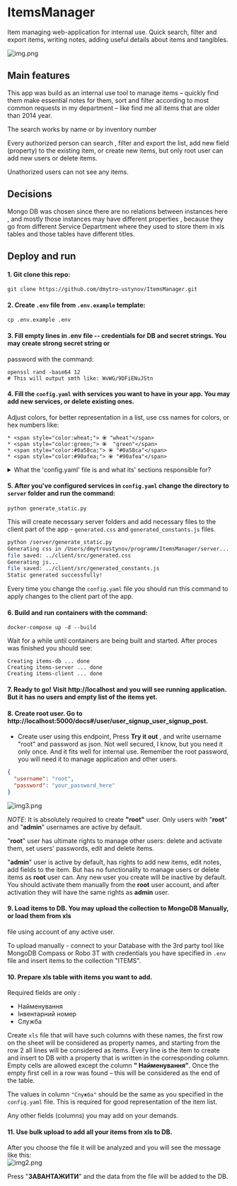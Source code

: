 # ItemsManager

Item managing web-application for internal use. Quick search, filter and export items, writing notes, adding useful
details about items and tangibles.

![img.png](images/img.png)

## Main features

This app was build as an internal use tool to manage items – quickly find them make essential notes for them, sort and
filter according to most common requests in my department – like find me all items that are older than 2014 year.

The search works by name or by inventory number

Every authorized person can search , filter and export the list, add new field (property) to the existing item, or
create new items, but only root user can add new users or delete items.

Unathorized users can not see any items.

## Decisions

Mongo DB was chosen since there are no relations between instances here , and mostly those instances may have different
properties , because they go from different Service Department where they used to store them in xls tables and those
tables have different titles.

## Deploy and run

#### 1. Git clone this repo:

```git clone https://github.com/dmytro-ustynov/ItemsManager.git```

#### 2. Create `.env` file from `.env.example` template:

```cp .env.example .env```

#### 3. Fill empty lines in .env file -- credentials for DB and secret strings. You may create strong secret string or
   password with the command:

```
openssl rand -base64 12 
# This will output smth like: WvWG/9DFiENuJStn 
```

#### 4. Fill the `config.yaml` with services you want to have in your app. You may add new services, or delete existing ones.
   Adjust colors, for better representation in a list, use css names for colors, or hex numbers like:

    * <span style="color:wheat;"> ⦿ "wheat"</span>
    * <span style="color:green;"> ⦿  "green"</span>
    * <span style="color:#0a58ca;"> ⦿ "#0a58ca"</span>
    * <span style="color:#90afea;"> ⦿ "#90afea"</span>

  <details>
  <summary>What the 'config.yaml' file is and what its' sections responsible for?</summary>
  
#### Section services

This section describes how list of the items will look like. It specifies services that you have in your organization. You may add new services or delete(rename) existing in the config.yaml file. The services are used to categorize items in the list. The color of the service is used to represent the service in the list. You may use css color names or hex numbers.

![img5.png](images/img5.png)

#### Section categories

This section describes how filters will look like. It specifies categories that you may use to filter items in the list. You may add new categories or delete(rename) existing in the config.yaml file. If you want filters work properly, the items in DB should have 'category' attribute. The value of the 'category' should be the same as keys in the 'categories' section of the config.yaml file. While the values will be the titles of the checkboxes.

![img4.png](images/img4.png)

The category field in DB may be the comma separated list. In this case the element will be displayed in several categories

Example:

```json
"category": "СЕДО, computers"
```
</details>

#### 5.  After you've configured services in `config.yaml` change the directory to `server` folder and run the command:

`python generate_static.py`

This will create necessary server folders and add necessary files to the client part of the app - `generated.css` and `generated_constants.js` files.
```bash
python /server/generate_static.py 
Generating css in /Users/dmytroustynov/programm/ItemsManager/server...
file saved: ../client/src/generated.css
Generating js... 
file saved: ../client/src/generated_constants.js
Static generated successfully!  
```
Every time you change the `config.yaml` file you should run this command to apply changes to the client part of the app.

#### 6. Build and run containers with the command:

`docker-compose up -d --build`

Wait for a while until containers are being built and started.
After proces was finished you should see:

```
Creating items-db ... done
Creating items-server ... done
Creating items-client ... done
```

#### 7. Ready to go! Visit http://localhost and you will see running application. But it has no users and empty list of the items yet.


#### 8. Create root user. Go to http://localhost:5000/docs#/user/user_signup_user_signup_post.

- Create user using this endpoint, Press **Try it out** ,  and write username "root" and password as json. Not well secured, I
  know, but you need it only once. And it fits well for internal use. Remember the root password, you will need it to manage application and other users.

```json
{
  "username": "root",
  "password": "your_password_here"
}
 ```

![img3.png](images/img3.png)

_NOTE_:  It is absolutely required to create **"root"** user. Only users with "**root**" and "**admin**"  usernames are active by default. 

"**root**" user has ultimate rights to manage other users: delete and activate them, set users' passwords, edit and delete items. 

"**admin**" user is active by default, has rights to add new items, edit notes, add fields to the item. But has no functionality to manage users or delete items as **root** user can. Any new user you create will be inactive by default. You should activate them manually from the **root** user account, and after activation they will have the same rights as **admin** user.


####  9. Load items to DB. You may upload the collection to MongoDB Manually, or  load them from xls
   file using account of any active user.

To upload manually - connect to your Database with the 3rd party tool like MongoDB Compass or Robo 3T with credentials
you have specified in `.env` file and insert items to the collection "ITEMS".


#### 10. Prepare xls table with items you want to add.
   Required fields are only :

- Найменування
- Інвентарний номер
- Служба

Create `xls` file that will have such columns with these names, the first row on the sheet will be considered as
property names, and starting from the row 2 all lines will be considered as items. Every line is the item to create and insert to DB with a property that is written in the corresponding column. Empty cells are allowed except the column **"
Найменування"**. Once the empty first cell in a row was found – this will be considered as the end of the table.

The values in column `"Служба"` should be the same as you specified in the `config.yaml` file. This is required for good representation of the item list.

Any other fields (columns) you may add on your demands.

#### 11. Use bulk upload to add all your items from xls to DB.

After you choose the file it will be analyzed and you will see the message like this:  
![img2.png](images/img2.png)

Press "**ЗАВАНТАЖИТИ**" and the data from the file will be added to the DB.
